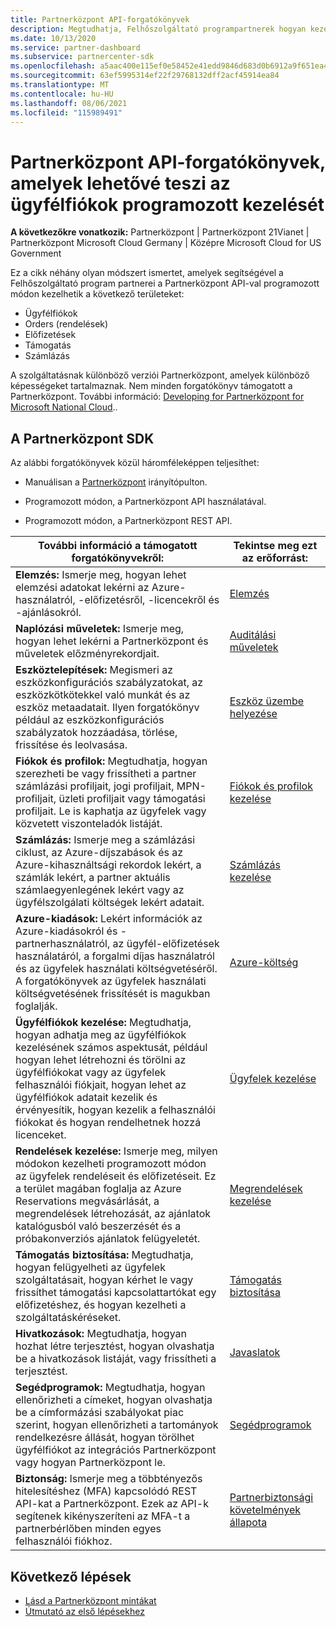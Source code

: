 ```yaml
---
title: Partnerközpont API-forgatókönyvek
description: Megtudhatja, Felhőszolgáltató programpartnerek hogyan kezelhetik programozott módon az ügyfélfiókokat, a megrendeléseket, a támogatást és a számlázást a Partnerközpont API-val.
ms.date: 10/13/2020
ms.service: partner-dashboard
ms.subservice: partnercenter-sdk
ms.openlocfilehash: a5aac400e115ef0e58452e41edd9846d683d0b6912a9f651ea49d75d5f15bbf7
ms.sourcegitcommit: 63ef5995314ef22f29768132dff2acf45914ea84
ms.translationtype: MT
ms.contentlocale: hu-HU
ms.lasthandoff: 08/06/2021
ms.locfileid: "115989491"
---
```

# <a name="partner-center-api-scenarios-that-let-you-programmatically-manage-customer-accounts"></a>Partnerközpont API-forgatókönyvek, amelyek lehetővé teszi az ügyfélfiókok programozott kezelését

**A következőkre vonatkozik:** Partnerközpont | Partnerközpont 21Vianet | Partnerközpont Microsoft Cloud Germany | Középre Microsoft Cloud for US Government

Ez a cikk néhány olyan módszert ismertet, amelyek segítségével a Felhőszolgáltató program partnerei a Partnerközpont API-val programozott módon kezelhetik a következő területeket:

- Ügyfélfiókok
- Orders (rendelések)
- Előfizetések
- Támogatás
- Számlázás

A szolgáltatásnak különböző verziói Partnerközpont, amelyek különböző képességeket tartalmaznak. Nem minden forgatókönyv támogatott a Partnerközpont. További információ: [Developing for Partnerközpont for Microsoft National Cloud](developing-for-partner-center-for-microsoft-national-cloud.md)..

## <a name="scenarios-supported-by-the-partner-center-sdk"></a>A Partnerközpont SDK

Az alábbi forgatókönyvek közül háromféleképpen teljesíthet:

- Manuálisan a [Partnerközpont](https://partner.microsoft.com/dashboard) irányítópulton.

- Programozott módon, a Partnerközpont API használatával.

- Programozott módon, a Partnerközpont REST API.

| További információ a támogatott forgatókönyvekről:  | Tekintse meg ezt az erőforrást:     |
|----------------------------------|--------------------------|
| **Elemzés:** Ismerje meg, hogyan lehet elemzési adatokat lekérni az Azure-használatról, -előfizetésről, -licencekről és -ajánlásokról.         | [Elemzés](usage-analytics.md)  |
| **Naplózási műveletek:** Ismerje meg, hogyan lehet lekérni a Partnerközpont és műveletek előzményrekordjait. | [Auditálási műveletek](audit.md)                     |
| **Eszköztelepítések:** Megismeri az eszközkonfigurációs szabályzatokat, az eszközkötkötekkel való munkát és az eszköz metaadatait. Ilyen forgatókönyv például az eszközkonfigurációs szabályzatok hozzáadása, törlése, frissítése és leolvasása.    | [Eszköz üzembe helyezése](device-deployment.md)  |
| **Fiókok és profilok:** Megtudhatja, hogyan szerezheti be vagy frissítheti a partner számlázási profiljait, jogi profiljait, MPN-profiljait, üzleti profiljait vagy támogatási profiljait. Le is kaphatja az ügyfelek vagy közvetett viszonteladók listáját. | [Fiókok és profilok kezelése](manage-profiles-and-information.md)                                                                        |
| **Számlázás:** Ismerje meg a számlázási ciklust, az Azure-díjszabások és az Azure-kihasználtsági rekordok lekért, a számlák lekért, a partner aktuális számlaegyenlegének lekért vagy az ügyfélszolgálati költségek lekért adatait.  | [Számlázás kezelése](manage-billing.md)   |
| **Azure-kiadások:** Lekért információk az Azure-kiadásokról és -partnerhasználatról, az ügyfél-előfizetések használatáról, a forgalmi díjas használatról és az ügyfelek használati költségvetéséről. A forgatókönyvek az ügyfelek használati költségvetésének frissítését is magukban foglalják. | [Azure-költség](azure-spending.md)  |
| **Ügyfélfiókok kezelése:** Megtudhatja, hogyan adhatja meg az ügyfélfiókok kezelésének számos aspektusát, például hogyan lehet létrehozni és törölni az ügyfélfiókokat vagy az ügyfelek felhasználói fiókjait, hogyan lehet az ügyfélfiókok adatait kezelik és érvényesítik, hogyan kezelik a felhasználói fiókokat és hogyan rendelhetnek hozzá licenceket.  | [Ügyfelek kezelése](manage-customers.md)  |
| **Rendelések kezelése:** Ismerje meg, milyen módokon kezelheti programozott módon az ügyfelek rendeléseit és előfizetéseit. Ez a terület magában foglalja az Azure Reservations megvásárlását, a megrendelések létrehozását, az ajánlatok katalógusból való beszerzését és a próbakonverziós ajánlatok felügyeletét.   | [Megrendelések kezelése](manage-orders.md)  |
| **Támogatás biztosítása:** Megtudhatja, hogyan felügyelheti az ügyfelek szolgáltatásait, hogyan kérhet le vagy frissíthet támogatási kapcsolattartókat egy előfizetéshez, és hogyan kezelheti a szolgáltatáskéréseket.  | [Támogatás biztosítása](provide-support.md)   |
| **Hivatkozások:** Megtudhatja, hogyan hozhat létre terjesztést, hogyan olvashatja be a hivatkozások listáját, vagy frissítheti a terjesztést.  | [Javaslatok](/partner/develop/referrals)  |
| **Segédprogramok:** Megtudhatja, hogyan ellenőrizheti a címeket, hogyan olvashatja be a címformázási szabályokat piac szerint, hogyan ellenőrizheti a tartományok rendelkezésre állását, hogyan törölhet ügyfélfiókot az integrációs Partnerközpont vagy hogyan Partnerközpont le. | [Segédprogramok](utilities.md)  |
| **Biztonság:** Ismerje meg a többtényezős hitelesítéshez (MFA) kapcsolódó REST API-kat a Partnerközpont. Ezek az API-k segítenek kikényszeríteni az MFA-t a partnerbérlőben minden egyes felhasználói fiókhoz.  | [Partnerbiztonsági követelmények állapota](partner-security-requirements.md)  |

## <a name="next-steps"></a>Következő lépések

- [Lásd a Partnerközpont mintákat](partner-center-samples.md)
- [Útmutató az első lépésekhez](get-started.md)